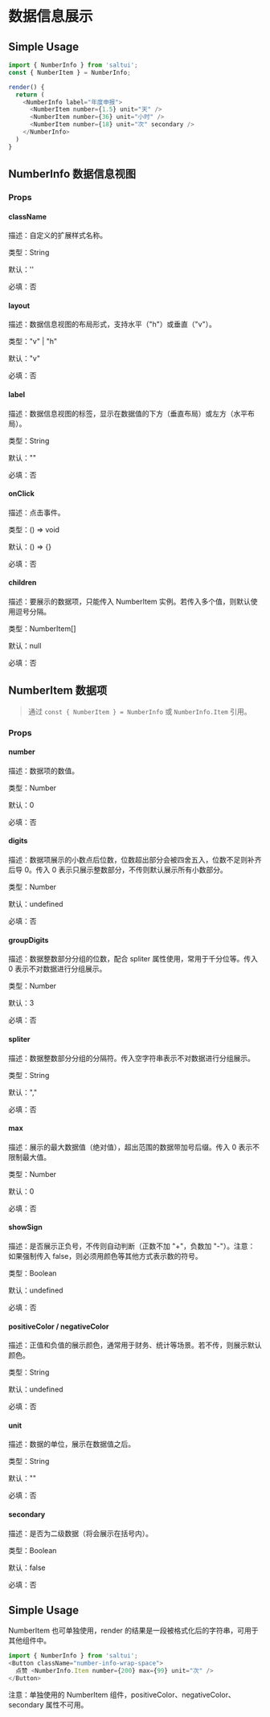 #  数据信息展示

## Simple Usage

```javascript
import { NumberInfo } from 'saltui';
const { NumberItem } = NumberInfo;

render() {
  return (
    <NumberInfo label="年度申报">
      <NumberItem number={1.5} unit="天" />
      <NumberItem number={36} unit="小时" />
      <NumberItem number={18} unit="次" secondary />
    </NumberInfo>
  )
}
```

## NumberInfo 数据信息视图

### Props

#### className

描述：自定义的扩展样式名称。

类型：String

默认：''

必填：否

#### layout

描述：数据信息视图的布局形式，支持水平（"h"）或垂直（"v"）。

类型："v" | "h"

默认："v"

必填：否

#### label

描述：数据信息视图的标签，显示在数据值的下方（垂直布局）或左方（水平布局）。

类型：String

默认：""

必填：否

#### onClick

描述：点击事件。

类型：() => void

默认：() => {}

必填：否

#### children

描述：要展示的数据项，只能传入 NumberItem 实例。若传入多个值，则默认使用逗号分隔。

类型：NumberItem[]

默认：null

必填：否


## NumberItem 数据项

> 通过 `const { NumberItem } = NumberInfo` 或 `NumberInfo.Item` 引用。

### Props

#### number

描述：数据项的数值。

类型：Number

默认：0

必填：否

#### digits

描述：数据项展示的小数点后位数，位数超出部分会被四舍五入，位数不足则补齐后导 0。传入 0 表示只展示整数部分，不传则默认展示所有小数部分。

类型：Number

默认：undefined

必填：否

#### groupDigits

描述：数据整数部分分组的位数，配合 spliter 属性使用，常用于千分位等。传入 0 表示不对数据进行分组展示。

类型：Number

默认：3

必填：否

#### spliter

描述：数据整数部分分组的分隔符。传入空字符串表示不对数据进行分组展示。

类型：String

默认：","

必填：否

#### max

描述：展示的最大数据值（绝对值），超出范围的数据带加号后缀。传入 0 表示不限制最大值。

类型：Number

默认：0

必填：否

#### showSign

描述：是否展示正负号，不传则自动判断（正数不加 "+"，负数加 "-"）。注意：如果强制传入 false，则必须用颜色等其他方式表示数的符号。

类型：Boolean

默认：undefined

必填：否

#### positiveColor / negativeColor

描述：正值和负值的展示颜色，通常用于财务、统计等场景。若不传，则展示默认颜色。

类型：String

默认：undefined

必填：否

#### unit

描述：数据的单位，展示在数据值之后。

类型：String

默认：""

必填：否

#### secondary

描述：是否为二级数据（将会展示在括号内）。

类型：Boolean

默认：false

必填：否


## Simple Usage

NumberItem 也可单独使用，render 的结果是一段被格式化后的字符串，可用于其他组件中。

```javascript
import { NumberInfo } from 'saltui';
<Button className="number-info-wrap-space">
  点赞 <NumberInfo.Item number={200} max={99} unit="次" />
</Button>
```

注意：单独使用的 NumberItem 组件，positiveColor、negativeColor、secondary 属性不可用。